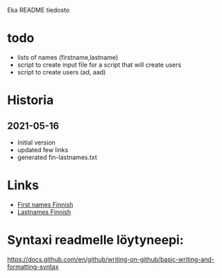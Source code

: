 Eka README tiedosto

# todo
- lists of names (firstname,lastname)
- script to create input file for a script that will create users
- script to create users (ad, aad)

# Historia
## 2021-05-16
- Initial version
- updated few links
- generated fin-lastnames.txt

# Links

- [First names Finnish](http://www.studentsoftheworld.info/penpals/stats.php?Pays=FIN)
- [Lastnames Finnish](https://www.familyeducation.com/baby-names/browse-origin/surname/finnish)



# Syntaxi readmelle löytyneepi:
https://docs.github.com/en/github/writing-on-github/basic-writing-and-formatting-syntax

